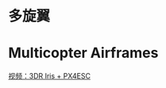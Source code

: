# 多旋翼

# Multicopter Airframes

[视频：3DR Iris + PX4ESC](http://7xw24i.com1.z0.glb.clouddn.com/3DR%20Iris%20%2B%20PX4ESC.mp4)

